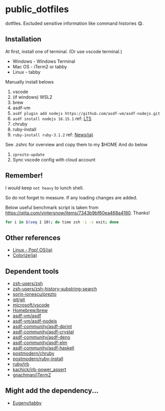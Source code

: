 # public_dotfiles

dotfiles. Excluded sensitive information like command histories :yum:.

## Installation

At first, install one of terminal. (Or use vscode terminal.)

- Windows - Windows Terminal
- Mac OS - iTerm2 or tabby
- Linux - tabby

Manually install belows

1. vscode
1. (if windows) WSL2
1. brew
1. asdf-vm
1. `asdf plugin add nodejs https://github.com/asdf-vm/asdf-nodejs.git`
1. `asdf install nodejs 16.15.1` ref: [LTS](https://nodejs.org/en/download/)
1. chruby
1. ruby-install
1. `ruby-install ruby-3.1.2` ref: [News(ja)](https://www.ruby-lang.org/ja/news/)

See .zshrc for overview and copy them to my $HOME
And do below

1. `zprezto-update`
1. Sync vscode config with cloud account

## Remember!

I would keep `not heavy` to lunch shell.

So do not forget to measure. If any loading changes are added.

Below useful benchmark script is taken from https://qiita.com/vintersnow/items/7343b9bf60ea468a4180. Thanks!

```zsh
for i in $(seq 1 10); do time zsh -i -c exit; done
```

## Other references

- [Linux - Pop! OS(ja)](https://github.com/kachick/times_kachick/issues/174)
- [Colorize(ja)](https://github.com/kachick/times_kachick/issues/93)

## Dependent tools

- [zsh-users/zsh](https://github.com/zsh-users/zsh)
- [zsh-users/zsh-history-substring-search](https://github.com/zsh-users/zsh-history-substring-search)
- [sorin-ionescu/prezto](https://github.com/sorin-ionescu/prezto)
- [git/git](https://github.com/git/git)
- [microsoft/vscode](https://github.com/microsoft/vscode)
- [Homebrew/brew](https://github.com/Homebrew/brew)
- [asdf-vm/asdf](https://github.com/asdf-vm/asdf)
- [asdf-vm/asdf-nodejs](https://github.com/asdf-vm/asdf-nodejs)
- [asdf-community/asdf-dprint](https://github.com/asdf-community/asdf-dprint)
- [asdf-community/asdf-crystal](https://github.com/asdf-community/asdf-crystal)
- [asdf-community/asdf-deno](https://github.com/asdf-community/asdf-deno)
- [asdf-community/asdf-elm](https://github.com/asdf-community/asdf-elm)
- [asdf-community/asdf-haskell](https://github.com/asdf-community/asdf-haskell)
- [postmodern/chruby](https://github.com/postmodern/chruby)
- [postmodern/ruby-install](https://github.com/postmodern/ruby-install)
- [ruby/irb](https://github.com/ruby/irb)
- [kachick/irb-power_assert](https://github.com/kachick/irb-power_assert)
- [gnachman/iTerm2](https://github.com/gnachman/iTerm2)

## Might add the dependency...

- [Eugeny/tabby](https://github.com/Eugeny/tabby)
